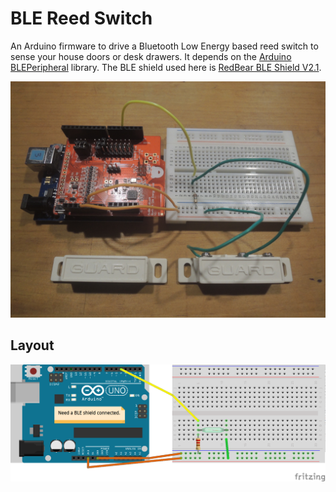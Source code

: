 # BLE Reed Switch
An Arduino firmware to drive a Bluetooth Low Energy based reed switch to sense your house doors or desk drawers. It depends on the [Arduino BLEPeripheral][arduino-bleperipheral] library. The BLE shield used here is [RedBear BLE Shield V2.1][redbear-ble-shield].

![Device](./images/device.jpg)

## Layout
![Layout](./images/layout.png)

[arduino-bleperipheral]: https://github.com/sandeepmistry/arduino-BLEPeripheral
[redbear-ble-shield]: http://redbearlab.com/bleshield
